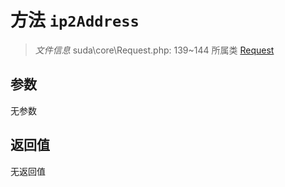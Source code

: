 # 方法 `ip2Address`

> *文件信息* suda\core\Request.php: 139~144
> 所属类 [Request](../Request.md)




## 参数


无参数


## 返回值

无返回值
